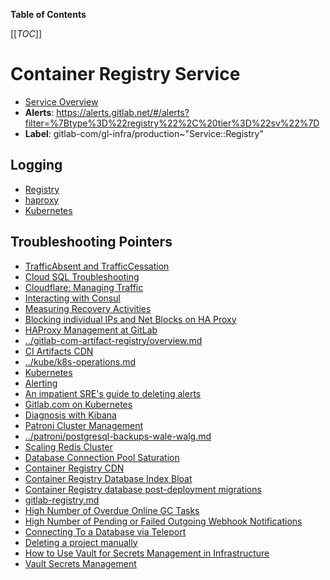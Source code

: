 <!-- MARKER: do not edit this section directly. Edit services/service-catalog.yml then run scripts/generate-docs -->

**Table of Contents**

[[_TOC_]]

# Container Registry Service

* [Service Overview](https://dashboards.gitlab.net/d/registry-main/registry-overview)
* **Alerts**: <https://alerts.gitlab.net/#/alerts?filter=%7Btype%3D%22registry%22%2C%20tier%3D%22sv%22%7D>
* **Label**: gitlab-com/gl-infra/production~"Service::Registry"

## Logging

* [Registry](https://log.gprd.gitlab.net/goto/9ec8a738ca23a17a9d7b61b4c3a9c96e)
* [haproxy](https://console.cloud.google.com/logs/viewer?project=gitlab-production&interval=PT1H&resource=gce_instance&customFacets=labels.%22compute.googleapis.com%2Fresource_name%22&advancedFilter=labels.tag%3D%22haproxy%22%0Alabels.%22compute.googleapis.com%2Fresource_name%22%3A%22fe-registry-%22)
* [Kubernetes](https://log.gprd.gitlab.net/goto/d614a5576099ff797be559c89fe88baa)

## Troubleshooting Pointers

* [TrafficAbsent and TrafficCessation](../alerts/TrafficAbsent.md)
* [Cloud SQL Troubleshooting](../cloud-sql/cloud-sql.md)
* [Cloudflare: Managing Traffic](../cloudflare/managing-traffic.md)
* [Interacting with Consul](../consul/interaction.md)
* [Measuring Recovery Activities](../disaster-recovery/recovery-measurements.md)
* [Blocking individual IPs and Net Blocks on HA Proxy](../frontend/ban-netblocks-on-haproxy.md)
* [HAProxy Management at GitLab](../frontend/haproxy.md)
* [../gitlab-com-artifact-registry/overview.md](../gitlab-com-artifact-registry/overview.md)
* [CI Artifacts CDN](../google-cloud-storage/artifacts-cdn.md)
* [../kube/k8s-operations.md](../kube/k8s-operations.md)
* [Kubernetes](../kube/kubernetes.md)
* [Alerting](../monitoring/alerts_manual.md)
* [An impatient SRE's guide to deleting alerts](../monitoring/deleting-alerts.md)
* [Gitlab.com on Kubernetes](../onboarding/gitlab.com_on_k8s.md)
* [Diagnosis with Kibana](../onboarding/kibana-diagnosis.md)
* [Patroni Cluster Management](../patroni/patroni-management.md)
* [../patroni/postgresql-backups-wale-walg.md](../patroni/postgresql-backups-wale-walg.md)
* [Scaling Redis Cluster](../redis/scaling-redis-cluster.md)
* [Database Connection Pool Saturation](app-db-conn-pool-saturation.md)
* [Container Registry CDN](cdn.md)
* [Container Registry Database Index Bloat](db-index-bloat.md)
* [Container Registry database post-deployment migrations](db-post-deployment-migrations.md)
* [gitlab-registry.md](gitlab-registry.md)
* [High Number of Overdue Online GC Tasks](online-gc-high-overdue-tasks.md)
* [High Number of Pending or Failed Outgoing Webhook Notifications](webhook-notifications.md)
* [Connecting To a Database via Teleport](../teleport/Connect_to_Database_Console_via_Teleport.md)
* [Deleting a project manually](../uncategorized/delete-projects-manually.md)
* [How to Use Vault for Secrets Management in Infrastructure](../vault/usage.md)
* [Vault Secrets Management](../vault/vault.md)
<!-- END_MARKER -->

<!-- ## Summary -->

<!-- ## Architecture -->

<!-- ## Performance -->

<!-- ## Scalability -->

<!-- ## Availability -->

<!-- ## Durability -->

<!-- ## Security/Compliance -->

<!-- ## Monitoring/Alerting -->

<!-- ## Links to further Documentation -->

